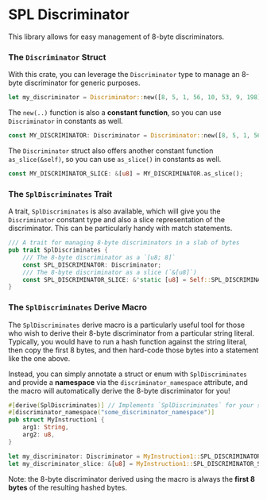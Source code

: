 # SPL Discriminator

This library allows for easy management of 8-byte discriminators.

### The `Discriminator` Struct

With this crate, you can leverage the `Discriminator` type to manage an 8-byte discriminator for generic purposes.

```rust
let my_discriminator = Discriminator::new([8, 5, 1, 56, 10, 53, 9, 198]);
```

The `new(..)` function is also a **constant function**, so you can use `Discriminator` in constants as well.

```rust
const MY_DISCRIMINATOR: Discriminator = Discriminator::new([8, 5, 1, 56, 10, 53, 9, 198]);
```

The `Discriminator` struct also offers another constant function `as_slice(&self)`, so you can use `as_slice()` in constants as well.

```rust
const MY_DISCRIMINATOR_SLICE: &[u8] = MY_DISCRIMINATOR.as_slice();
```

### The `SplDiscriminates` Trait

A trait, `SplDiscriminates` is also available, which will give you the `Discriminator` constant type and also a slice representation of the discriminator. This can be particularly handy with match statements.

```rust
/// A trait for managing 8-byte discriminators in a slab of bytes
pub trait SplDiscriminates {
    /// The 8-byte discriminator as a `[u8; 8]`
    const SPL_DISCRIMINATOR: Discriminator;
    /// The 8-byte discriminator as a slice (`&[u8]`)
    const SPL_DISCRIMINATOR_SLICE: &'static [u8] = Self::SPL_DISCRIMINATOR.as_slice();
}
```

### The `SplDiscriminates` Derive Macro

The `SplDiscriminates` derive macro is a particularly useful tool for those who wish to derive their 8-byte discriminator from a particular string literal. Typically, you would have to run a hash function against the string literal, then copy the first 8 bytes, and then hard-code those bytes into a statement like the one above.

Instead, you can simply annotate a struct or enum with `SplDiscriminates` and provide a **namespace** via the `discriminator_namespace` attribute, and the macro will automatically derive the 8-byte discriminator for you!

```rust
#[derive(SplDiscriminates)] // Implements `SplDiscriminates` for your struct/enum using your declared string literal namespace
#[discriminator_namespace("some_discriminator_namespace")]
pub struct MyInstruction1 {
    arg1: String,
    arg2: u8,
}

let my_discriminator: Discriminator = MyInstruction1::SPL_DISCRIMINATOR;
let my_discriminator_slice: &[u8] = MyInstruction1::SPL_DISCRIMINATOR_SLICE;
```

Note: the 8-byte discriminator derived using the macro is always the **first 8 bytes** of the resulting hashed bytes.
